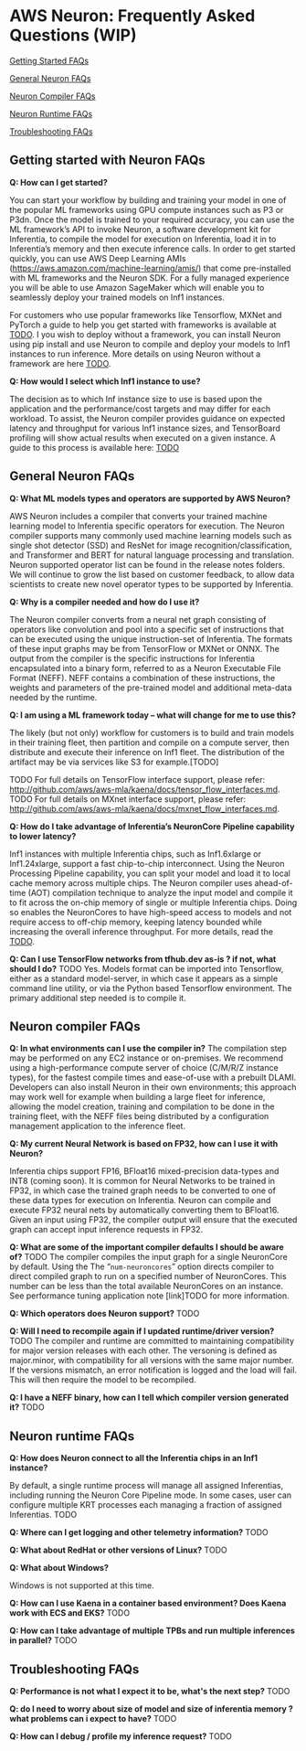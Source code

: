 # AWS Neuron: Frequently Asked Questions (WIP)

[Getting Started FAQs](#getting-started)

[General Neuron FAQs](#general)

[Neuron Compiler FAQs](#compiler)

[Neuron Runtime FAQs](#runtime)

[Troubleshooting FAQs](#troubleshooting)


<a name="getting-started"></a>
## Getting started with Neuron FAQs

**Q: How can I get started?**

You can start your workflow by building and training your model in one of the popular ML frameworks using GPU compute instances such as P3 or P3dn. Once the model is trained to your required accuracy, you can use the ML framework’s API to invoke Neuron, a software development kit for Inferentia, to compile the model for execution on Inferentia, load it in to Inferentia’s memory and then execute inference calls. In order to get started quickly, you can use AWS Deep Learning AMIs (https://aws.amazon.com/machine-learning/amis/) that come pre-installed with ML frameworks and the Neuron SDK. For a fully managed experience you will be able to use Amazon SageMaker which will enable you to seamlessly deploy your trained models on Inf1 instances. 

For customers who use popular frameworks like Tensorflow, MXNet and PyTorch a guide to help you get started with frameworks 
is available at [TODO](). I you wish to deploy without a framework, you can install Neuron using pip 
install and use Neuron to compile and deploy your models to Inf1 instances to run inference. More details on using Neuron without a framework are here [TODO]().


**Q: How would I select which Inf1 instance to use?**

The decision as to which Inf instance size to use is based upon the application and the performance/cost targets and may differ for each workload. To assist, the Neuron compiler provides guidance on expected latency and throughput for various Inf1 instance sizes, and TensorBoard profiling will show actual results when executed on a given instance. A guide to this process is available here: [TODO]()


<a name="general"></a>
## General Neuron FAQs

**Q: What ML models types and operators are supported by AWS Neuron?**

AWS Neuron includes a compiler that converts your trained machine learning model to Inferentia specific operators for execution. The Neuron compiler supports many commonly used machine learning models such as single shot detector (SSD) and ResNet for image recognition/classification, and Transformer and BERT for natural language processing and translation. Neuron supported operator list can be found in the release notes folders. We will continue to grow the list based on customer feedback, to allow data scientists to create new novel operator types to be supported by Inferentia. 

**Q: Why is a compiler needed and how do I use it?**

The Neuron compiler converts from a neural net graph consisting of operators like convolution and pool into a specific set of 
instructions that can be executed using the unique instruction-set of Inferentia.  The formats of these input graphs may be 
from TensorFlow or MXNet or ONNX.  The output from the compiler is the specific instructions for Inferentia encapsulated 
into a binary form, referred to as a Neuron Executable File Format (NEFF). NEFF contains a combination of these instructions, 
the weights and parameters of the pre-trained model and additional meta-data needed by the runtime. 

**Q: I am using a ML framework today – what will change for me to use this?**

The likely (but not only) workflow for customers is to build and train models in their training fleet, then partition and compile on a compute server, then distribute and execute their inference on Inf1 fleet. The distribution of the artifact may be via services like S3 for example.[TODO] 

TODO For full details on TensorFlow interface support, please refer:  http://github.com/aws/aws-mla/kaena/docs/tensor_flow_interfaces.md.
TODO For full details on MXnet interface support, please refer:  http://github.com/aws/aws-mla/kaena/docs/mxnet_flow_interfaces.md.


**Q: How do I take advantage of Inferentia’s NeuronCore Pipeline capability to lower latency?**

Inf1 instances with multiple Inferentia chips, such as Inf1.6xlarge or Inf1.24xlarge, support a fast chip-to-chip interconnect. Using the Neuron Processing Pipeline capability, you can split your model and load it to local cache memory across multiple chips. The Neuron compiler uses ahead-of-time (AOT) compilation technique to analyze the input model and compile it to fit across the on-chip memory of single or multiple Inferentia chips. Doing so enables the NeuronCores to have high-speed access to models and not require access to off-chip memory, keeping latency bounded while increasing the overall inference throughput. For more details, read the [TODO]().

**Q: Can I use TensorFlow networks from tfhub.dev as-is ? if not, what should I do?**
TODO
Yes. Models format can  be imported into Tensorflow, either as a standard model-server, in which case it appears as a simple command line utility, or via the Python based Tensorflow environment.  The primary additional step needed is to compile it. 


<a name="compiler"></a>
## Neuron compiler FAQs

**Q: In what environments can I use the compiler in?** 
The compilation step may be performed on any EC2 instance or on-premises. 
We recommend using a high-performance compute server of choice (C/M/R/Z instance types), for the fastest compile times and 
ease-of-use with a prebuilt DLAMI. Developers can also install Neuron in their own environments; this approach may work well 
for example when building a large fleet for inference, allowing the model creation, training and compilation to be done in the 
training fleet, with the NEFF files being distributed by a configuration management application to the inference fleet.

**Q: My current Neural Network is based on FP32, how can I use it with Neuron?**

Inferentia chips support FP16, BFloat16 mixed-precision data-types and INT8 (coming soon). It is common for Neural Networks to be trained in FP32, in which case the trained graph needs to be converted to one of these data types for execution on Inferentia. Neuron can compile and execute FP32 neural nets by automatically converting them to BFloat16. Given an input using FP32, the compiler output will ensure that the executed graph can accept input inference requests in FP32. 

**Q: What are some of the important compiler defaults I should be aware of?**
TODO
The compiler compiles the input graph for a single NeuronCore by default.  Using the The “`num-neuroncores`” option directs compiler to direct compiled graph to run on a specified number of NeuronCores. This number can be less than the total available NeuronCores on an instance. See performance tuning application note [link]TODO for more information. 

**Q: Which operators does Neuron support?**
TODO

**Q: Will I need to recompile again if I updated runtime/driver version?**
TODO
The compiler and runtime are committed to maintaining compatibility for major version releases with each other. The versoning is defined as major.minor, with compatibility for all versions with the same major number. If the versions mismatch, an error notification is logged and the load will fail. This will then require the model to be recompiled.

**Q: I have a NEFF binary, how can I tell which compiler version generated it?**
TODO


<a name="runtime"></a>
## Neuron runtime FAQs

**Q: How does Neuron connect to all the Inferentia chips in an Inf1 instance?**

By default, a single runtime process will manage all assigned Inferentias, including running the Neuron Core Pipeline mode. In some cases, user can configure multiple KRT processes each managing a fraction of assigned Inferentias. TODO 


**Q: Where can I get logging and other telemetry information?**
TODO

**Q: What about RedHat or other versions of Linux?**
TODO

**Q: What about Windows?**

Windows is not supported at this time.

**Q: How can I use Kaena in a container based environment? Does Kaena work with ECS and EKS?**
TODO


**Q: How can I take advantage of multiple TPBs and run multiple inferences in parallel?**
TODO


<a name="troubleshooting"></a>
## Troubleshooting FAQs

**Q: Performance is not what I expect it to be, what's the next step?**
TODO

**Q: do I need to worry about size of model and size of inferentia memory ? what problems can i expect to have?**
TODO

**Q: How can I  debug / profile my inference request?**
TODO

